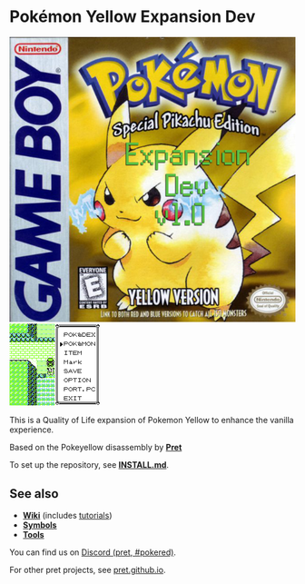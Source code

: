 # Pokémon Yellow Expansion Dev

![Screenshot](pokeyellow-expansion-dev-box-art.jpg)
![Screenshot](pokeyellow-expansion-dev-0.png)

This is a Quality of Life expansion of Pokemon Yellow to enhance the
vanilla experience.

Based on the Pokeyellow disassembly by [**Pret**](https://github.com/pret/pokeyellow)

To set up the repository, see [**INSTALL.md**](INSTALL.md).


## See also

- [**Wiki**][wiki] (includes [tutorials][tutorials])
- [**Symbols**][symbols]
- [**Tools**][tools]

You can find us on [Discord (pret, #pokered)](https://discord.gg/d5dubZ3).

For other pret projects, see [pret.github.io](https://pret.github.io/).

[wiki]: https://github.com/pret/pokeyellow/wiki
[tutorials]: https://github.com/pret/pokeyellow/wiki/Tutorials
[symbols]: https://github.com/pret/pokeyellow/tree/symbols
[tools]: https://github.com/pret/gb-asm-tools
[ci]: https://github.com/pret/pokeyellow/actions
[ci-badge]: https://github.com/pret/pokeyellow/actions/workflows/main.yml/badge.svg
